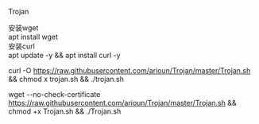 Trojan

安装wget  
apt install wget  
安装curl  
apt update -y && apt install curl -y

curl -O https://raw.githubusercontent.com/arioun/Trojan/master/Trojan.sh && chmod  x trojan.sh && ./trojan.sh

wget --no-check-certificate https://raw.githubusercontent.com/arioun/Trojan/master/Trojan.sh && chmod +x Trojan.sh && ./Trojan.sh
